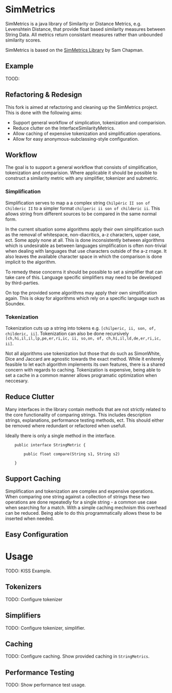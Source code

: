 SimMetrics
==========

SimMetrics is a java library of Similarity or Distance Metrics, e.g. Levenshtein Distance, that provide float based similarity measures between String Data. All metrics return consistant measures rather than unbounded similarity scores. 

SimMetrics is based on the [SimMetrics Library](http://sourceforge.net/projects/simmetrics/) by Sam Chapman.

## Example ##

TOOD:

## Refactoring & Redesign ##

This fork is aimed at refactoring and cleaning up the SimMetrics project. This is done with the following aims: 

 * Support general workflow of simplication, tokenization and comparision.
 * Reduce clutter on the InterfaceSimilarityMetrics.
 * Allow caching of expensive tokenization and simplification operations.
 * Allow for easy anonymous-subclassing-style configuration.

## Workflow ##

The goal is to support a general workflow that consists of simplification, tokenization and comparision. Where applicable it should be possible to construct a similarity metric with any simplifier, tokenizer and submetric.

### Simplification ###

Simplification serves to map a a complex string `Chilpéric II son of Childeric II` to a simpler format `chilperic ii son of childeric ii`. This allows string from different sources to be compared in the same normal form.

In the current situation some algorithms apply their own simplification such as the removal of whitespace, non-diacritics, a-z characters, upper case, ect. Some apply none at all. This is done inconsistently between algorithms which is undesirable as between languages simplification is often non-trivial when dealing with languages that use characters outside of the a-z rnage. It also leaves the available character space in which the comparison is done implicit to the algorithm. 

To remedy these concerns it should be possible to set a simplifier that can take care of this. Language specific simplifiers may need to be developed by third-parties. 

On top the provided some algorithms may apply their own simplification again. This is okay for algorithms which rely on a specific language such as Soundex.

### Tokenization ###

Tokenization cuts up a string into tokens e.g. `[chilperic, ii, son, of, childeric, ii]`. Tokenization can also be done recursively `[ch,hi,il,il,lp,pe,er,ri,ic, ii, so,on, of, ch,hi,il,ld,de,er,ri,ic, ii]`.

Not all algorithms use tokenization but those that do such as SimonWhite, Dice and Jaccard are agnostic towards the exact method. While it eniterely feasible to let each algorithm implements its own features, there is a shared concern with regards to caching. Tokenization is expensive, being able to set a cache in a common manner allows programatic optimization when neccesary.

## Reduce Clutter ##

Many interfaces in the library contain methods that are not strictly related to the core functionality of comparing strings. This includes description strings, explanations, performance testing methods, ect. This should either be removed where redundant or refactored when usefull.

Ideally there is only a single method in the interface.

```
    public interface StringMetric {
    
        public float compare(String s1, String s2)
    
    } 
```

## Support Caching ##

Simplification and tokenization are complex and expensive operations. When comparing one string against a collection of strings these two operations are done repeatedly for a single string - a common use case when searching for a match. With a simple caching mechnism this overhead can be reduced. Being able to do this programmatically allows these to be inserted when needed.

## Easy Configuration ##

# Usage #

TODO: KISS Example.

## Tokenizers ##
TODO: Configure tokenizer

## Simplifiers ##
TODO: Configure tokenizer, simplifier.

## Caching ##
TODO: Configure caching. Show provided caching in `StringMetrics`.

## Performance Testing ##

TODO: Show performance test usage.
